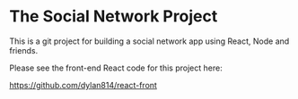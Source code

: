 # The Social Network Project

This is a git project for building a social network app using React, Node and friends.

Please see the front-end React code for this project here: 

https://github.com/dylan814/react-front
